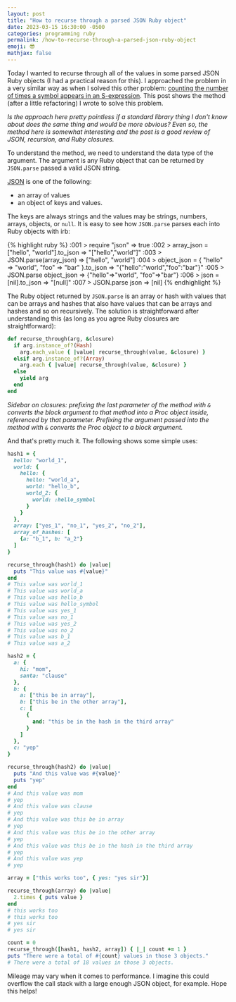 ```yaml
---
layout: post
title: "How to recurse through a parsed JSON Ruby object"
date: 2023-03-15 16:30:00 -0500
categories: programming ruby
permalink: /how-to-recurse-through-a-parsed-json-ruby-object
emoji: 😎
mathjax: false
---
```


Today I wanted to recurse through all of the values in some parsed JSON Ruby objects (I had a practical reason for this). I approached the problem in a very similar way as when I solved this other problem: [counting the number of times a symbol appears in an S-expression](/how-to-design-programs). This post shows the method (after a little refactoring) I wrote to solve this problem.

*Is the approach here pretty pointless if a standard library thing I don't know about does the same thing and would be more obvious? Even so, the method here is somewhat interesting and the post is a good review of JSON, recursion, and Ruby closures.*

To understand the method, we need to understand the data type of the argument. The argument is any Ruby object that can be returned by `JSON.parse` passed a valid JSON string.

[JSON](https://en.wikipedia.org/wiki/JSON) is one of the following:
- an array of values
- an object of keys and values.

The keys are always strings and the values may be strings, numbers, arrays, objects, or `null`. It is easy to see how `JSON.parse` parses each into Ruby objects with irb:

{% highlight ruby %}
:001 > require "json"
 => true
:002 > array_json = ["hello", "world"].to_json
 => "[\"hello\",\"world\"]"
:003 > JSON.parse(array_json)
 => ["hello", "world"]
:004 > object_json = { "hello" => "world", "foo" => "bar" }.to_json
 => "{\"hello\":\"world\",\"foo\":\"bar\"}"
:005 > JSON.parse object_json
 => {"hello"=>"world", "foo"=>"bar"}
:006 > json = [nil].to_json
 => "[null]"
:007 > JSON.parse json
 => [nil]
{% endhighlight %}

The Ruby object returned by `JSON.parse` is an array or hash with values that can be arrays and hashes that also have values that can be arrays and hashes and so on recursively. The solution is straightforward after understanding this (as long as you agree Ruby closures are straightforward):

```ruby
def recurse_through(arg, &closure)
  if arg.instance_of?(Hash)
    arg.each_value { |value| recurse_through(value, &closure) }
  elsif arg.instance_of?(Array)
    arg.each { |value| recurse_through(value, &closure) }
  else
    yield arg
  end
end
```

*Sidebar on closures: prefixing the last parameter of the method with `&` converts the block argument to that method into a Proc object inside, referenced by that parameter. Prefixing the argument passed into the method with `&` converts the Proc object to a block argument.*

And that's pretty much it. The following shows some simple uses:

```ruby
hash1 = {
  hello: "world_1",
  world: {
    hello: {
      hello: "world_a",
      world: "hello_b",
      world_2: {
        world: :hello_symbol
      }
    }
  },
  array: ["yes_1", "no_1", "yes_2", "no_2"],
  array_of_hashes: [
    {a: "b_1", b: "a_2"}
  ]
}

recurse_through(hash1) do |value|
  puts "This value was #{value}"
end
# This value was world_1
# This value was world_a
# This value was hello_b
# This value was hello_symbol
# This value was yes_1
# This value was no_1
# This value was yes_2
# This value was no_2
# This value was b_1
# This value was a_2

hash2 = {
  a: {
    hi: "mom",
    santa: "clause"
  },
  b: {
    a: ["this be in array"],
    b: ["this be in the other array"],
    c: [
      {
        and: "this be in the hash in the third array"
      }
    ]
  },
  c: "yep"
}

recurse_through(hash2) do |value|
  puts "And this value was #{value}"
  puts "yep"
end
# And this value was mom
# yep
# And this value was clause
# yep
# And this value was this be in array
# yep
# And this value was this be in the other array
# yep
# And this value was this be in the hash in the third array
# yep
# And this value was yep
# yep

array = ["this works too", { yes: "yes sir"}]

recurse_through(array) do |value|
  2.times { puts value }
end
# this works too
# this works too
# yes sir
# yes sir

count = 0
recurse_through([hash1, hash2, array]) { |_| count += 1 }
puts "There were a total of #{count} values in those 3 objects."
# There were a total of 18 values in those 3 objects.

```

Mileage may vary when it comes to performance. I imagine this could overflow the call stack with a large enough JSON object, for example. Hope this helps!
